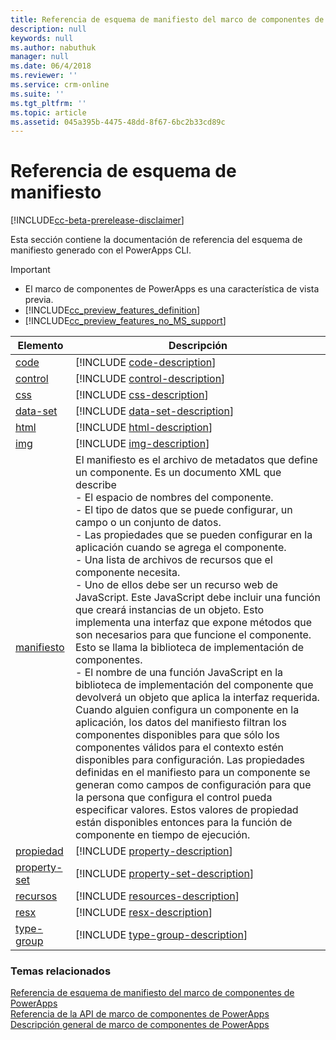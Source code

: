 ```yaml
---
title: Referencia de esquema de manifiesto del marco de componentes de PowerApps | Microsoft Docs
description: null
keywords: null
ms.author: nabuthuk
manager: null
ms.date: 06/4/2018
ms.reviewer: ''
ms.service: crm-online
ms.suite: ''
ms.tgt_pltfrm: ''
ms.topic: article
ms.assetid: 045a395b-4475-48dd-8f67-6bc2b33cd89c
---
```


# <a name="manifest-schema-reference"></a>Referencia de esquema de manifiesto

[!INCLUDE[cc-beta-prerelease-disclaimer](../../../includes/cc-beta-prerelease-disclaimer.md)]

Esta sección contiene la documentación de referencia del esquema de manifiesto generado con el PowerApps CLI.

> [!IMPORTANT]
> - El marco de componentes de PowerApps es una característica de vista previa.
> - [!INCLUDE[cc_preview_features_definition](../../../includes/cc-preview-features-definition.md)] 
> - [!INCLUDE[cc_preview_features_no_MS_support](../../../includes/cc-preview-features-no-ms-support.md)]

|Elemento|Descripción|
|----|-----------|
|[code](code.md)|[!INCLUDE [code-description](includes/code-description.md)]|
|[control](control.md)|[!INCLUDE [control-description](includes/control-description.md)]|
|[css](css.md)|[!INCLUDE [css-description](includes/css-description.md)]|
|[data-set](data-set.md)|[!INCLUDE [data-set-description](includes/data-set-description.md)]|
|[html](html.md)|[!INCLUDE [html-description](includes/html-description.md)]|
|[img](img.md)|[!INCLUDE [img-description](includes/img-description.md)]|
|[manifiesto](manifest.md)|El manifiesto es el archivo de metadatos que define un componente. Es un documento XML que describe<br/> - El espacio de nombres del componente.<br/> - El tipo de datos que se puede configurar, un campo o un conjunto de datos.<br/> - Las propiedades que se pueden configurar en la aplicación cuando se agrega el componente.<br/> - Una lista de archivos de recursos que el componente necesita.<br/> - Uno de ellos debe ser un recurso web de JavaScript. Este JavaScript debe incluir una función que creará instancias de un objeto. Esto implementa una interfaz que expone métodos que son necesarios para que funcione el componente. Esto se llama la biblioteca de implementación de componentes.<br/> - El nombre de una función JavaScript en la biblioteca de implementación del componente que devolverá un objeto que aplica la interfaz requerida.<br/> Cuando alguien configura un componente en la aplicación, los datos del manifiesto filtran los componentes disponibles para que sólo los componentes válidos para el contexto estén disponibles para configuración. Las propiedades definidas en el manifiesto para un componente se generan como campos de configuración para que la persona que configura el control pueda especificar valores. Estos valores de propiedad están disponibles entonces para la función de componente en tiempo de ejecución.|
|[propiedad](property.md)|[!INCLUDE [property-description](includes/property-description.md)]|
|[property-set](property-set.md)|[!INCLUDE [property-set-description](includes/property-set-description.md)]|
|[recursos](resources.md)|[!INCLUDE [resources-description](includes/resources-description.md)]|
|[resx](resx.md)|[!INCLUDE [resx-description](includes/resx-description.md)]|
|[type-group](type-group.md)|[!INCLUDE [type-group-description](includes/type-group-description.md)]|


### <a name="related-topics"></a>Temas relacionados

[Referencia de esquema de manifiesto del marco de componentes de PowerApps](index.md)<br/>
[Referencia de la API de marco de componentes de PowerApps](../reference/index.md)<br/>
[Descripción general de marco de componentes de PowerApps](../overview.md)